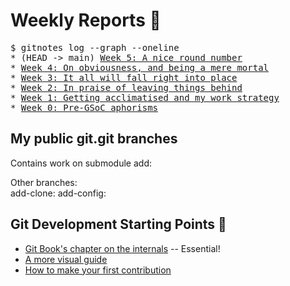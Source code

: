 # Weekly Reports 📝

<pre>
$ gitnotes log --graph --oneline
* (HEAD -> main) <a href="/gitnotes/week5">Week 5: A nice round number</a>
* <a href="/gitnotes/week4">Week 4: On obviousness, and being a mere mortal</a>
* <a href="/gitnotes/week3">Week 3: It all will fall right into place</a>
* <a href="/gitnotes/week2">Week 2: In praise of leaving things behind</a>
* <a href="/gitnotes/week1">Week 1: Getting acclimatised and my work strategy</a>
* <a href="/gitnotes/week0">Week 0: Pre-GSoC aphorisms</a>
</pre>

## My public git.git branches

Contains work on submodule add: [](https://github.com/tfidfwastaken/git/tree/submodule-add-in-c-v4)

Other branches:  
add-clone: [](https://github.com/tfidfwastaken/git/commits/submodule-add-in-c-add-clone-v3)
add-config: [](https://github.com/tfidfwastaken/git/commits/submodule-add-in-c-add-config-v2)

## Git Development Starting Points 🏁

- [Git Book's chapter on the internals](https://git-scm.com/book/en/v2/Git-Internals-Plumbing-and-Porcelain) -- Essential!
- [A more visual guide](https://codewords.recurse.com/issues/two/git-from-the-inside-out)
- [How to make your first contribution](https://git-scm.com/docs/MyFirstContribution)

